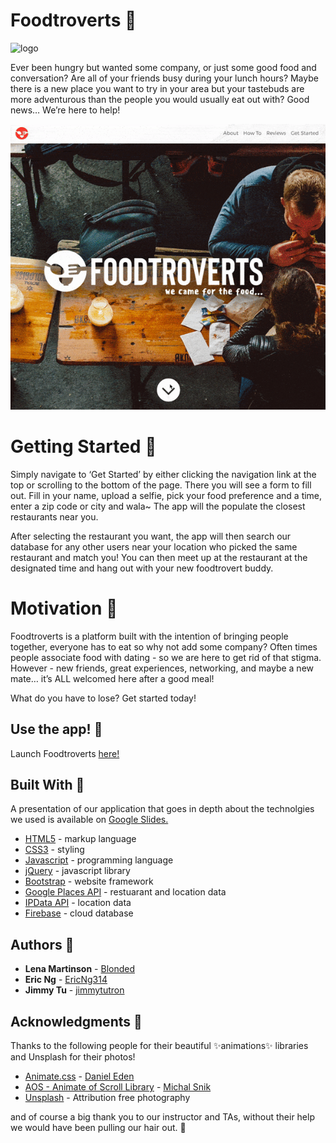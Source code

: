# Foodtroverts :rice:
![logo](assets/images/logo.png)

Ever been hungry but wanted some company, or just some good food and conversation? Are all of your friends busy during your lunch hours? Maybe there is a new place you want to try in your area but your tastebuds are more adventurous than the people you would usually eat out with? Good news… We’re here to help!

![demo](webdemo.gif)

# Getting Started :spaghetti:

Simply navigate to ‘Get Started’ by either clicking the navigation link at the top or scrolling to the bottom of the page. There you will see a form to fill out. Fill in your name, upload a selfie, pick your food preference and a time, enter a zip code or city and wala~ The app will the populate the closest restaurants near you.

After selecting the restaurant you want, the app will then search our database for any other users near your location who picked the same restaurant and match you! You can then meet up at the restaurant at the designated time and hang out with your new foodtrovert buddy.

# Motivation :stew:

Foodtroverts is a platform built with the intention of bringing people together, everyone has to eat so why not add some company? Often times people associate food with dating - so we are here to get rid of that stigma. However - new friends, great experiences, networking, and maybe a new mate… it’s ALL welcomed here after a good meal!

What do you have to lose? Get started today!


## Use the app! :ice_cream:
Launch Foodtroverts [here!](https://jimmytutron.github.io/Foodtroverts/)

## Built With :pizza:

A presentation of our application that goes in depth about the technolgies we used is available on [Google Slides.](https://docs.google.com/presentation/d/e/2PACX-1vQ5dTUnLjPxNQ54pOlWbjHl97Zq7EhUZppogH72tmrttXUoagyMKfEonKZp8VEnkv9pOGnIlmrWuh0k/pub?start=false&loop=false&delayms=3000)

* [HTML5](https://www.w3.org/TR/html/) - markup language
* [CSS3](https://developer.mozilla.org/en-US/docs/Web/CSS/CSS3) - styling
* [Javascript](https://www.javascript.com/) - programming language
* [jQuery](https://jquery.com/) - javascript library
* [Bootstrap](https://getbootstrap.com/) - website framework
* [Google Places API](https://developers.google.com/places/web-service/intro) - restuarant and location data
* [IPData API](https://ipdata.co/) - location data
* [Firebase](https://firebase.google.com/) - cloud database

## Authors :ramen: 

* **Lena Martinson** - [Blonded](https://github.com/Blonded)
* **Eric Ng** - [EricNg314](https://github.com/EricNg314)
* **Jimmy Tu** - [jimmytutron](https://github.com/jimmytutron)


## Acknowledgments :pray:

Thanks to the following people for their beautiful :sparkles:animations:sparkles: libraries and Unsplash for their photos!

* [Animate.css](https://daneden.github.io/animate.css/) - [Daniel Eden](https://daneden.me/)
* [AOS - Animate of Scroll Library](https://michalsnik.github.io/aos/) - [Michal Snik](https://github.com/michalsnik)
* [Unsplash](https://unsplash.com/) - Attribution free photography

and of course a big thank you to our instructor and TAs, without their help we would have been pulling our hair out. :grimacing:
